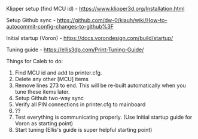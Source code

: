 Klipper setup (find MCU id) - https://www.klipper3d.org/Installation.html

Setup Github sync - https://github.com/dw-0/kiauh/wiki/How-to-autocommit-config-changes-to-github%3F

Initial startup (Voron) - https://docs.vorondesign.com/build/startup/

Tuning guide - https://ellis3dp.com/Print-Tuning-Guide/

Things for Caleb to do:
1. Find MCU id and add to printer.cfg.
2. Delete any other [MCU] items
3. Remove lines 273 to end. This will be re-built automatically when you tune these items later.
4. Setup Github two-way sync
5. Verify all PIN connections in printer.cfg to mainboard
6. ??
7. Test everything is communicating properly. (Use Initial startup guide for Voron as starting point)
8. Start tuning (Ellis's guide is super helpful starting point)
